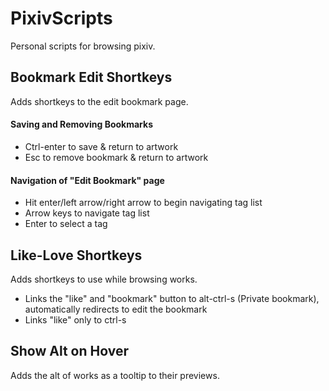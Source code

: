# PixivScripts
Personal scripts for browsing pixiv.

## Bookmark Edit Shortkeys
Adds shortkeys to the edit bookmark page.
#### Saving and Removing Bookmarks
- Ctrl-enter to save & return to artwork
- Esc to remove bookmark & return to artwork
#### Navigation of "Edit Bookmark" page
- Hit enter/left arrow/right arrow to begin navigating tag list
- Arrow keys to navigate tag list
- Enter to select a tag

## Like-Love Shortkeys
Adds shortkeys to use while browsing works.
- Links the "like" and "bookmark" button to alt-ctrl-s (Private bookmark), automatically redirects to edit the bookmark
- Links "like" only to ctrl-s

## Show Alt on Hover
Adds the alt of works as a tooltip to their previews.
